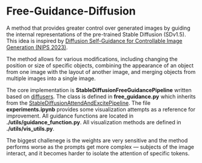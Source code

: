 # Free-Guidance-Diffusion
A method that provides greater control over generated images by guiding the internal representations of the pre-trained Stable Diffusion (SDv1.5). This idea is inspired by [Diffusion Self-Guidance for Controllable Image Generation (NIPS 2023)](https://arxiv.org/pdf/2306.00986.pdf).

The method allows for various modifications, including changing the position or size of specific objects, combining the appearance of an object from one image with the layout of another image, and merging objects from multiple images into a single image. 

The core implementation is **StableDiffusionFreeGuidancePipeline** written based on [diffusers](https://huggingface.co/docs/diffusers/index). The class is defined in **free_guidance.py** which inherits from the [StableDiffusionAttendAndExcitePipeline](https://huggingface.co/spaces/AttendAndExcite/Attend-and-Excite). The file **experiments.ipynb** provides some visualization attempts as a reference for improvement. All guidance functions are located in **./utils/guidance_function.py**. All visualization methods are defined in **./utils/vis_utils.py**.

The biggest challenege is the weights are very sensitive and the method performs worse as the prompts get more complex — subjects of the image interact, and it becomes harder to isolate the attention of specific tokens.


